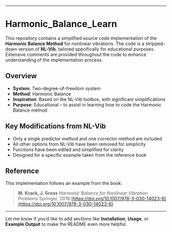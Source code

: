 
---

# Harmonic\_Balance\_Learn

This repository contains a simplified source code implementation of the **Harmonic Balance Method** for nonlinear vibrations. The code is a stripped-down version of **NL-Vib**, tailored specifically for educational purposes. Extensive comments are provided throughout the code to enhance understanding of the implementation process.

## Overview

* **System**: Two-degree-of-freedom system
* **Method**: Harmonic Balance
* **Inspiration**: Based on the NL-Vib toolbox, with significant simplifications
* **Purpose**: Educational – to assist in learning how to code the Harmonic Balance method

## Key Modifications from NL-Vib

* Only a single predictor method and one corrector method are included
* All other options from NL-Vib have been removed for simplicity
* Functions have been edited and simplified for clarity
* Designed for a specific example taken from the reference book

## Reference

This implementation follows an example from the book:

> **M. Krack, J. Gross**
> *Harmonic Balance for Nonlinear Vibration Problems*
> Springer, 2019
> [https://doi.org/10.1007/978-3-030-14023-6](https://doi.org/10.1007/978-3-030-14023-6)

---

Let me know if you’d like to add sections like **Installation**, **Usage**, or **Example Output** to make the README even more helpful.

